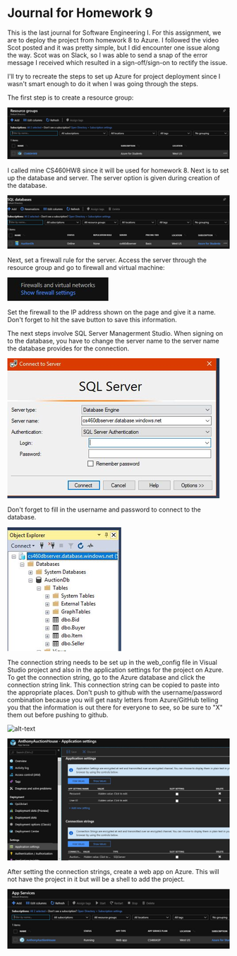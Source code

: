 # Journal for Homework 9

This is the last journal for Software Engineering I. For this assignment, we are to deploy the project from homework 8 to Azure. I followed the video Scot posted and it was pretty simple, but I did encounter one issue along the way. Scot was on Slack, so I was able to send a snap of the error message I received which resulted in a sign-off/sign-on to rectify the issue. 

I'll try to recreate the steps to set up Azure for project deployment since I wasn't smart enough to do it when I was going through the steps.

The first step is to create a resource group:

![alt-text](img/resourceGroup.JPG)

I called mine CS460HW8 since it will be used for homework 8. Next is to set up the database and server. The server option is given during creation of the database.

![alt-text](img/server.JPG)

Next, set a firewall rule for the server. Access the server through the resource group and go to firewall and virtual machine:

![alt-text](img/setFirewall.JPG)

Set the firewall to the IP address shown on the page and give it a name. Don't forget to hit the save button to save this information. 

The next steps involve SQL Server Managerment Studio. When signing on to the database, you have to change the server name to the server name the database provides for the connection.

![alt-text](img/sqlmanager.JPG)

Don't forget to fill in the username and password to connect to the database.

![alt-text](img/afterSQLSignon.JPG)

The connection string needs to be set up in the web_config file in Visual Studio project and also in the application settings for the project on Azure. To get the connection string, go to the Azure database and click the connection string link. This connection string can be copied to paste into the appropriate places. Don't push to github with the username/password combination because you will get nasty letters from Azure/GitHub telling you that the information is out there for everyone to see, so be sure to "X" them out before pushing to github.

![alt-text](img/connectStrin.JPG)

![alt-text](img/appSetting.JPG)

After setting the connection strings, create a web app on Azure. This will not have the project in it but will be a shell to add the project.

![alt-text](img/createWebApp.JPG)

